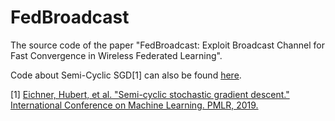 # FedBroadcast
The source code of the paper "FedBroadcast: Exploit Broadcast Channel for Fast Convergence in Wireless Federated Learning".

Code about Semi-Cyclic SGD[1] can also be found [here](https://github.com/google-research/federated/tree/master/semi_cyclic_sgd).



[1] [Eichner, Hubert, et al. "Semi-cyclic stochastic gradient descent." International Conference on Machine Learning. PMLR, 2019.](https://proceedings.mlr.press/v97/eichner19a.html)
